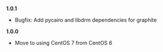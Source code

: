 **1.0.1**
  - Bugfix: Add pycairo and libdrm dependencies for graphite

**1.0.0**
  - Move to using CentOS 7 from CentOS 6
